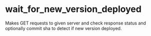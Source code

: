 # wait_for_new_version_deployed
Makes GET requests to given server and check response status and optionally commit sha to detect if new version deployed.
